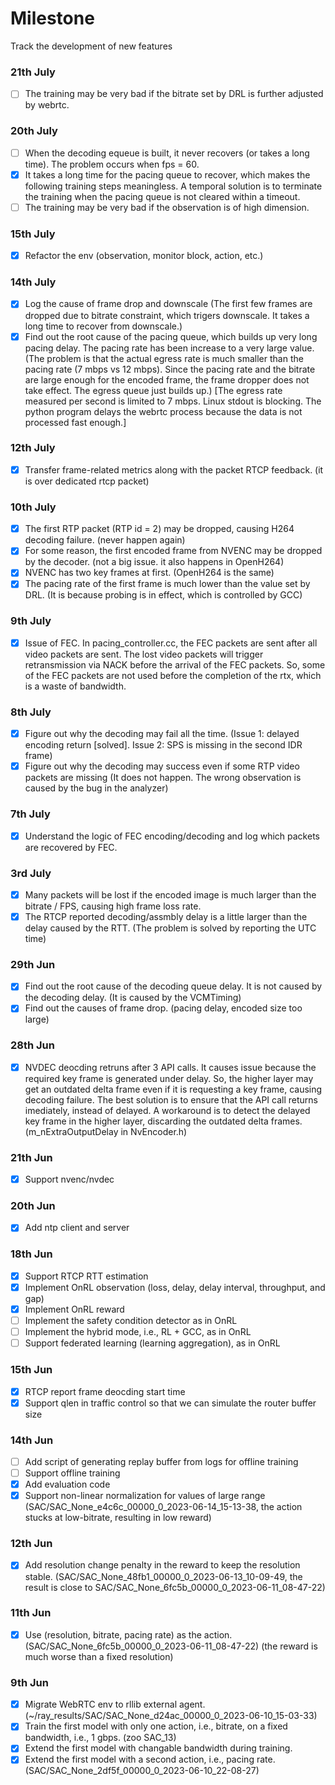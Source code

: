Milestone
===

Track the development of new features

### 21th July
- [ ] The training may be very bad if the bitrate set by DRL is further adjusted by webrtc.

### 20th July
- [ ] When the decoding equeue is built, it never recovers (or takes a long time). The problem occurs when fps = 60.
- [x] It takes a long time for the pacing queue to recover, which makes the following training steps meaningless. A temporal solution is to terminate the training when the pacing queue is not cleared within a timeout.
- [ ] The training may be very bad if the observation is of high dimension.

### 15th July
- [x] Refactor the env (observation, monitor block, action, etc.)

### 14th July
- [x] Log the cause of frame drop and downscale (The first few frames are dropped due to bitrate constraint, which trigers downscale. It takes a long time to recover from downscale.)
- [x] Find out the root cause of the pacing queue, which builds up very long pacing delay. The pacing rate has been increase to a very large value. (The problem is that the actual egress rate is much smaller than the pacing rate (7 mbps vs 12 mbps). Since the pacing rate and the bitrate are large enough for the encoded frame, the frame dropper does not take effect. The egress queue just builds up.) [The egress rate measured per second is limited to 7 mbps. Linux stdout is blocking. The python program delays the webrtc process because the data is not processed fast enough.]

### 12th July
- [x] Transfer frame-related metrics along with the packet RTCP feedback. (it is over dedicated rtcp packet)

### 10th July
- [x] The first RTP packet (RTP id = 2) may be dropped, causing H264 decoding failure. (never happen again)
- [x] For some reason, the first encoded frame from NVENC may be dropped by the decoder. (not a big issue. it also happens in OpenH264)
- [x] NVENC has two key frames at first. (OpenH264 is the same) 
- [x] The pacing rate of the first frame is much lower than the value set by DRL. (It is because probing is in effect, which is controlled by GCC)

### 9th July
- [x] Issue of FEC. In pacing_controller.cc, the FEC packets are sent after all video packets are sent. The lost video packets will trigger retransmission via NACK before the arrival of the FEC packets. So, some of the FEC packets are not used before the completion of the rtx, which is a waste of bandwidth. 

### 8th July
- [x] Figure out why the decoding may fail all the time. (Issue 1: delayed encoding return [solved]. Issue 2: SPS is missing in the second IDR frame)
- [x] Figure out why the decoding may success even if some RTP video packets are missing (It does not happen. The wrong observation is caused by the bug in the analyzer)

### 7th July
- [x] Understand the logic of FEC encoding/decoding and log which packets are recovered by FEC.

### 3rd July
- [x] Many packets will be lost if the encoded image is much larger than the bitrate / FPS, causing high frame loss rate.
- [x] The RTCP reported decoding/assmbly delay is a little larger than the delay caused by the RTT. (The problem is solved by reporting the UTC time)

### 29th Jun
- [x] Find out the root cause of the decoding queue delay. It is not caused by the decoding delay. (It is caused by the VCMTiming)
- [x] Find out the causes of frame drop. (pacing delay, encoded size too large)

### 28th Jun
- [x] NVDEC deocding retruns after 3 API calls. It causes issue because the required key frame is generated under delay. So, the higher layer may get an outdated delta frame even if it is requesting a key frame, causing decoding failure. The best solution is to ensure that the API call returns imediately, instead of delayed. A workaround is to detect the delayed key frame in the higher layer, discarding the outdated delta frames. (m_nExtraOutputDelay in NvEncoder.h)

### 21th Jun
- [x] Support nvenc/nvdec

### 20th Jun
- [x] Add ntp client and server 

### 18th Jun
- [x] Support RTCP RTT estimation
- [x] Implement OnRL observation (loss, delay, delay interval, throughput, and gap)
- [x] Implement OnRL reward
- [ ] Implement the safety condition detector as in OnRL
- [ ] Implement the hybrid mode, i.e., RL + GCC, as in OnRL
- [ ] Support federated learning (learning aggregation), as in OnRL

### 15th Jun
- [x] RTCP report frame deocding start time
- [x] Support qlen in traffic control so that we can simulate the router buffer size

### 14th Jun
- [ ] Add script of generating replay buffer from logs for offline training
- [ ] Support offline training
- [x] Add evaluation code
- [x] Support non-linear normalization for values of large range (SAC/SAC_None_e4c6c_00000_0_2023-06-14_15-13-38, the action stucks at low-bitrate, resulting in low reward)

### 12th Jun
- [x] Add resolution change penalty in the reward to keep the resolution stable. (SAC/SAC_None_48fb1_00000_0_2023-06-13_10-09-49, the result is close to SAC/SAC_None_6fc5b_00000_0_2023-06-11_08-47-22)

### 11th Jun
- [x] Use (resolution, bitrate, pacing rate) as the action. (SAC/SAC_None_6fc5b_00000_0_2023-06-11_08-47-22) (the reward is much worse than a fixed resolution)

### 9th Jun
- [x] Migrate WebRTC env to rllib external agent. (~/ray_results/SAC/SAC_None_d24ac_00000_0_2023-06-10_15-03-33)
- [x] Train the first model with only one action, i.e., bitrate, on a fixed bandwidth, i.e., 1 gbps. (zoo SAC_13)
- [x] Extend the first model with changable bandwidth during training.
- [x] Extend the first model with a second action, i.e., pacing rate. (SAC/SAC_None_2df5f_00000_0_2023-06-10_22-08-27)
